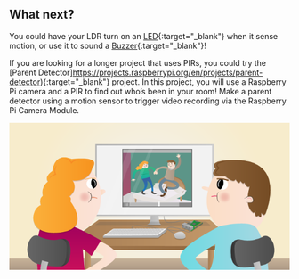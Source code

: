 ## What next?

You could have your LDR turn on an [LED](https://projects.raspberrypi.org/en/projects/rpi-LED){:target="_blank"}  when it sense motion, or use it to sound a [Buzzer](https://projects.raspberrypi.org/en/projects/rpi-buzzer){:target="_blank"}!


If you are looking for a longer project that uses PIRs, you could try the [Parent Detector]https://projects.raspberrypi.org/en/projects/parent-detector){:target="_blank"} project. In this project, you will use a Raspberry Pi camera and a PIR to find out who’s been in your room! Make a parent detector using a motion sensor to trigger video recording via the Raspberry Pi Camera Module.

![Illustration of two people sitting at a desk, watching a video on a computer screen. The screen shows two individuals dancing on a table. The people watching have focused expressions, one with orange hair and the other with brown hair.](images/detector.png)